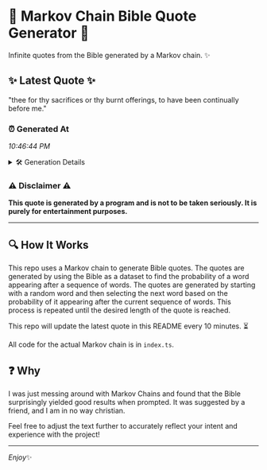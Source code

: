 # 📖 Markov Chain Bible Quote Generator 📖

Infinite quotes from the Bible generated by a Markov chain. ✨

## ✨ Latest Quote ✨
"thee for thy sacrifices or thy burnt offerings, to have been continually before me."

### ⏰ Generated At
*10:46:44 PM*

<details>
    <summary>🛠️ Generation Details</summary>
    <p>
        <strong>🌱 Seed:</strong> thee<br>
        <strong>🔄 Iterations:</strong> 13<br>
        <strong>📜 Context History:</strong><br>[ thee ]: for<br>[ thee, for ]: thy<br>[ thee, for, thy ]: sacrifices<br>[ thee, for, thy, sacrifices ]: or<br>[ thee, for, thy, sacrifices, or ]: thy<br>[ thee, for, thy, sacrifices, or, thy ]: burnt<br>[ for, thy, sacrifices, or, thy, burnt ]: offerings,<br>[ thy, sacrifices, or, thy, burnt, offerings, ]: to<br>[ sacrifices, or, thy, burnt, offerings,, to ]: have<br>[ or, thy, burnt, offerings,, to, have ]: been<br>[ thy, burnt, offerings,, to, have, been ]: continually<br>[ burnt, offerings,, to, have, been, continually ]: before<br>[ offerings,, to, have, been, continually, before ]: me.<br>
    </p>
</details>

### ⚠️ Disclaimer ⚠️
**This quote is generated by a program and is not to be taken seriously. It is purely for entertainment purposes.**

---

## 🔍 How It Works

This repo uses a Markov chain to generate Bible quotes. The quotes are generated by using the Bible as a dataset to find the probability of a word appearing after a sequence of words. The quotes are generated by starting with a random word and then selecting the next word based on the probability of it appearing after the current sequence of words. This process is repeated until the desired length of the quote is reached.

This repo will update the latest quote in this README every 10 minutes. ⏳

All code for the actual Markov chain is in `index.ts`.

## ❓ Why

I was just messing around with Markov Chains and found that the Bible surprisingly yielded good results when prompted. 
It was suggested by a friend, and I am in no way christian.

Feel free to adjust the text further to accurately reflect your intent and experience with the project!

---

*Enjoy*✨
